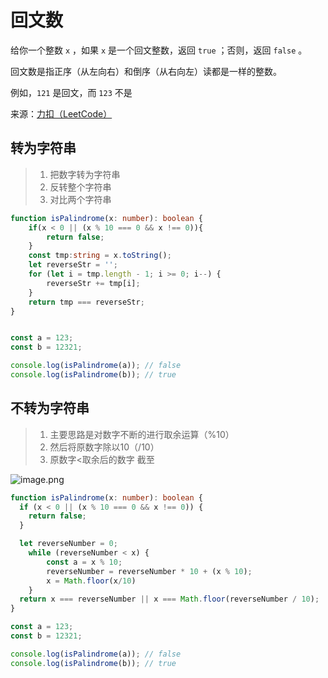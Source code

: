 # 回文数

给你一个整数 `x` ，如果 `x` 是一个回文整数，返回 `true` ；否则，返回 `false` 。

回文数是指正序（从左向右）和倒序（从右向左）读都是一样的整数。

例如，`121` 是回文，而 `123` 不是

来源：[力扣（LeetCode）](https://leetcode.cn/problems/palindrome-number)

## 转为字符串

> 1. 把数字转为字符串
> 2. 反转整个字符串
> 3. 对比两个字符串

```typescript
function isPalindrome(x: number): boolean {
    if(x < 0 || (x % 10 === 0 && x !== 0)){
        return false;
    }
    const tmp:string = x.toString();
    let reverseStr = '';
    for (let i = tmp.length - 1; i >= 0; i--) {
        reverseStr += tmp[i];
    }
    return tmp === reverseStr;
}


const a = 123;
const b = 12321;

console.log(isPalindrome(a)); // false
console.log(isPalindrome(b)); // true
```

## 不转为字符串

> 1. 主要思路是对数字不断的进行取余运算（%10）
> 2. 然后将原数字除以10（/10）
> 3. 原数字<取余后的数字 截至


![image.png](https://p6-juejin.byteimg.com/tos-cn-i-k3u1fbpfcp/be3c8a29f0534608a478cf2660332afc~tplv-k3u1fbpfcp-watermark.image?)

```typescript
function isPalindrome(x: number): boolean {
  if (x < 0 || (x % 10 === 0 && x !== 0)) {
    return false;
  }

  let reverseNumber = 0;
    while (reverseNumber < x) {
        const a = x % 10;
        reverseNumber = reverseNumber * 10 + (x % 10);
        x = Math.floor(x/10)
    }
  return x === reverseNumber || x === Math.floor(reverseNumber / 10);
}

const a = 123;
const b = 12321;

console.log(isPalindrome(a)); // false
console.log(isPalindrome(b)); // true
```
